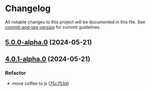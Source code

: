 # Changelog

All notable changes to this project will be documented in this file. See [commit-and-tag-version](https://github.com/absolute-version/commit-and-tag-version) for commit guidelines.

## [5.0.0-alpha.0](https://github.com/snowyu/mime-type.js/compare/v4.0.1-alpha.0...v5.0.0-alpha.0) (2024-05-21)

## [4.0.1-alpha.0](https://github.com/snowyu/mime-type.js/compare/v4.0.0...v4.0.1-alpha.0) (2024-05-21)


### Refactor

* move coffee to js ([75c753d](https://github.com/snowyu/mime-type.js/commit/75c753dfdd52b5bb9cb109d21141a300828a17c8))

